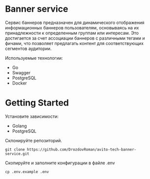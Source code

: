 # Banner service
Сервис баннеров предназначен для динамического отображения информационных баннеров пользователям, основываясь на их принадлежности  к определенным группам или интересам. Это достигается за счет ассоциации баннеров с различными тегами и фичами, что позволяет предлагать контент для соответствующих сегментов аудитории.

Используемые технологии:
- Go
- Swagger
- PostgreSQL
- Docker

# Getting Started
Установите зависимости:
- Golang
- PostgreSQL

Склонируйте репозиторий.
```shell
git clone https://github.com/DrozdovRoman/avito-tech-banner-service.git
```

Скопируйте и заполните конфигурации в файле .env
```shell
cp .env.example .env
```
